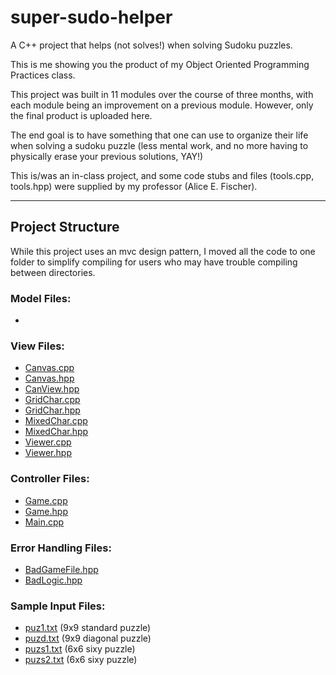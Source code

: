 # super-sudo-helper
A C++ project that helps (not solves!) when solving Sudoku puzzles.

This is me showing you the product of my Object Oriented Programming Practices class. 

This project was built in 11 modules over the course of three months, with each module being an improvement on a previous module. However, only the final product is uploaded here.

The end goal is to have something that one can use to organize their life when solving a sudoku puzzle (less mental work, and no more having to physically erase your previous solutions, YAY!)

This is/was an in-class project, and some code stubs and files (tools.cpp, tools.hpp) were supplied by my professor (Alice E. Fischer).

- - - - 

## Project Structure
While this project uses an mvc design pattern, I moved all the code to one folder to simplify compiling for users who may have trouble compiling between directories.

### Model Files:
- 

### View Files:
- [Canvas.cpp](Canvas.cpp)
- [Canvas.hpp](Canvas.hpp)
- [CanView.hpp](CanView.hpp)
- [GridChar.cpp](GridChar.cpp)
- [GridChar.hpp](GridChar.hpp)
- [MixedChar.cpp](MixedChar.cpp)
- [MixedChar.hpp](MixedChar.hpp)
- [Viewer.cpp](Viewer.cpp)
- [Viewer.hpp](Viewer.hpp)

### Controller Files:
- [Game.cpp](Game.cpp)
- [Game.hpp](Game.hpp)
- [Main.cpp](Main.cpp)

### Error Handling Files:
- [BadGameFile.hpp](BadGameFile.hpp)
- [BadLogic.hpp](BadLogic.hpp)

### Sample Input Files:
- [puz1.txt](code/puz1.txt) (9x9 standard puzzle)
- [puzd.txt](puzd.txt) (9x9 diagonal puzzle)
- [puzs1.txt](puzs1.txt) (6x6 sixy puzzle)
- [puzs2.txt](puzs2.txt) (6x6 sixy puzzle)

